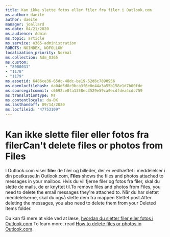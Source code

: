 ```yaml
---
title: Kan ikke slette fotos eller filer fra filer i Outlook.com
ms.author: daeite
author: daeite
manager: joallard
ms.date: 04/21/2020
ms.audience: Admin
ms.topic: article
ms.service: o365-administration
ROBOTS: NOINDEX, NOFOLLOW
localization_priority: Normal
ms.collection: Adm_O365
ms.custom:
- "8000031"
- "1178"
- "1179"
ms.assetid: 6486ce36-65dc-48dc-be19-52d6c7890956
ms.openlocfilehash: da04d3d8c9bca3f6e0e44a3a55b158e1d7b00fde
ms.sourcegitcommit: c6692ce0fa1358ec3529e59ca0ecdfdea4cdc759
ms.translationtype: MT
ms.contentlocale: da-DK
ms.lasthandoff: 09/14/2020
ms.locfileid: "47753109"
---
```

# <a name="cant-delete-files-or-photos-from-files"></a><span data-ttu-id="d170c-102">Kan ikke slette filer eller fotos fra filer</span><span class="sxs-lookup"><span data-stu-id="d170c-102">Can't delete files or photos from Files</span></span>

<span data-ttu-id="d170c-103">I Outlook.com viser **filer** de filer og billeder, der er vedhæftet i meddelelser i din postkasse.</span><span class="sxs-lookup"><span data-stu-id="d170c-103">In Outlook.com, **Files** shows the files and photos attached to messages in your mailbox.</span></span> <span data-ttu-id="d170c-104">Hvis du vil fjerne filer og fotos fra filer, skal du slette de mails, de er knyttet til.</span><span class="sxs-lookup"><span data-stu-id="d170c-104">To remove files and photos from Files, you need to delete the email messages they're attached to.</span></span> <span data-ttu-id="d170c-105">Når du har slettet meddelelserne, skal du også slette dem fra mappen Slettet post.</span><span class="sxs-lookup"><span data-stu-id="d170c-105">After deleting the messages, you also need to delete them from your Deleted Items folder.</span></span>

<span data-ttu-id="d170c-106">Du kan få mere at vide ved at læse, [hvordan du sletter filer eller fotos i Outlook.com](https://support.office.com/article/bae0531f-040f-4c42-90b9-786ca718c16d?wt.mc_id=Office_Outlook_com_Alchemy).</span><span class="sxs-lookup"><span data-stu-id="d170c-106">To learn more, read [How to delete files or photos in Outlook.com](https://support.office.com/article/bae0531f-040f-4c42-90b9-786ca718c16d?wt.mc_id=Office_Outlook_com_Alchemy).</span></span>